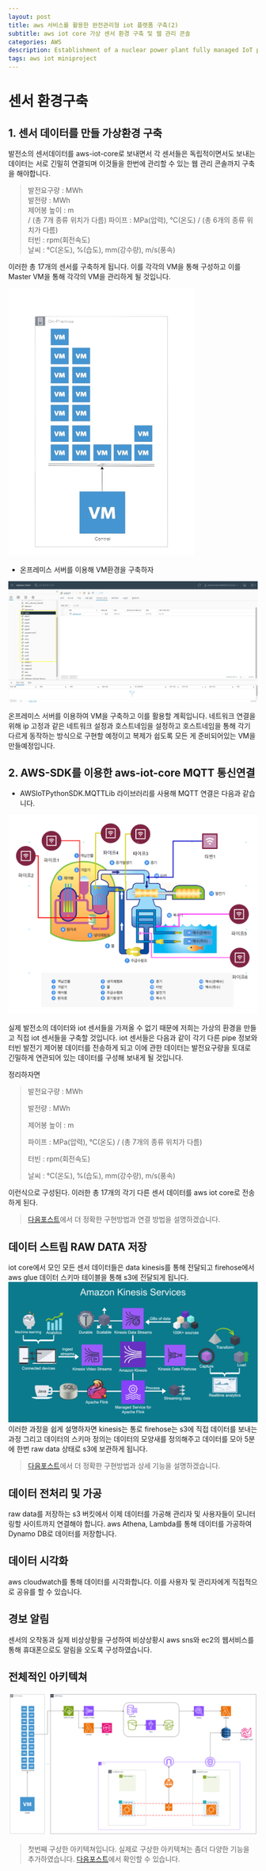 ```yaml
---
layout: post
title: aws 서비스를 활용한 완전관리형 iot 플랫폼 구축(2)
subtitle: aws iot core 가상 센서 환경 구축 및 웹 관리 콘솔
categories: AWS
description: Establishment of a nuclear power plant fully managed IoT platform using AWS services
tags: aws iot miniproject
---
```


# 센서 환경구축

## 1. 센서 데이터를 만들 가상환경 구축

 발전소의 센서데이터를 aws-iot-core로 보내면서 각 센서들은 독립적이면서도 보내는 데이터는 서로 긴밀히 연결되며 이것들을 한번에 관리할 수 있는 웹 관리 콘솔까지 구축을 해야합니다.
  
>발전요구량 : MWh<br>
>발전량 : MWh<br>
>제어봉 높이 : m<br> / (총 7개 종류 위치가 다름)
>파이프 : MPa(압력), °C(온도) / (총 6개의 종류 위치가 다름)<br>
>터빈 : rpm(회전속도)<br>
>날씨 : °C(온도), %(습도), mm(강수량), m/s(풍속) 

 이러한 총 17개의 센서를 구축하게 됩니다. 이를 각각의 VM을 통해 구성하고 이를 Master VM을 통해 각각의 VM을 관리하게 될 것입니다.
 
 ![Untitled](/assets/images/2024-03-03/vm-arch1.png)

 * 온프레미스 서버를 이용해 VM환경을 구축하자

 ![Untitled](/assets/images/2024-03-03/onpre-1.png)

 온프레미스 서버를 이용하여 VM을 구축하고 이를 활용할 계획입니다. 네트워크 연결을 위해 ip 고정과 같은 네트워크 설정과 호스트네임을 설정하고 호스트네임을 통해 각기 다르게 동작하는 방식으로 구현할 예정이고 복제가 쉽도록 모든 게 준비되어있는 VM을 만들예정입니다.

## 2. AWS-SDK를 이용한 aws-iot-core MQTT 통신연결

 * AWSIoTPythonSDK.MQTTLib 라이브러리를 사용해 MQTT 연결은 다음과 같습니다.

![Untitled](/assets/images/2024-03-01/nuclear.png)

실제 발전소의 데이터와 iot 센서들을 가져올 수 없기 때문에 저희는 가상의 환경을 만들고 직접 iot 센서들을 구축할 것입니다. iot 센서들은 다음과 같이 각기 다른 pipe 정보와 터빈 발전기 제어봉 데이터를 전송하게 되고 이에 관한 데이터는 발전요구량을 토대로 긴밀하게 연관되어 있는 데이터를 구성해 보내게 될 것입니다.

정리하자면
>발전요구량 : MWh
>
>발전량 : MWh
>
>제어봉 높이 : m
>
>파이프 : MPa(압력), °C(온도) / (총 7개의 종류 위치가 다름)
>
>터빈 : rpm(회전속도)
>
>날씨 : °C(온도), %(습도), mm(강수량), m/s(풍속) 

이런식으로 구성된다. 이러한 총 17개의 각기 다른 센서 데이터를 aws iot core로 전송하게 된다.

>[다음포스트](https://code-y-learner.github.io/python/2024/02/13/static_data_VS_Dynamic_data.html)에서 더 정확한 구현방법과 연결 방법을 설명하겠습니다.

## 데이터 스트림 RAW DATA 저장
iot core에서 모인 모든 센서 데이터들은 data kinesis를 통해 전달되고 firehose에서 aws glue 데이터 스키마 테이블을 통해 s3에 전달되게 됩니다.
![kinesis](/assets/images/2024-03-01/kinesis.png) 
이러한 과정을 쉽게 설명하자면 kinesis는 통로 firehose는 s3에 직접 데이터를 보내는 과정 그리고 데이터의 스키마 정의는 데이터의 모양새를 정의해주고 데이터를 모아 5분에 한번 raw data 상태로 s3에 보관하게 됩니다.

>[다음포스트](https://code-y-learner.github.io/python/2024/02/13/static_data_VS_Dynamic_data.html)에서 더 정확한 구현방법과 상세 기능을 설명하겠습니다.

## 데이터 전처리 및 가공
raw data를 저장하는 s3 버킷에서 이제 데이터를 가공해 관리자 및 사용자들이 모니터링할 사이트까지 연결해야 합니다.
aws Athena, Lambda를 통해 데이터를 가공하여 Dynamo DB로 데이터를 저장합니다.

## 데이터 시각화
aws cloudwatch를 통해 데이터를 시각화합니다. 이를 사용자 및 관리자에게 직접적으로 공유를 할 수 있습니다.

## 경보 알림
센서의 오작동과 실제 비상상황을 구성하여 비상상황시 aws sns와 ec2의 웹서비스를 통해 휴대폰으로도 알림을 오도록 구성하였습니다.

## 전체적인 아키텍쳐

![architecture](/assets/images/2024-03-01/arch1.png)

> 첫번째 구상한 아키텍쳐입니다. 실제로 구상한 아키텍쳐는 좀더 다양한 기능을 추가하였습니다. [다음포스트](https://code-y-learner.github.io/python/2024/02/13/static_data_VS_Dynamic_data.html)에서 확인할 수 있습니다.
